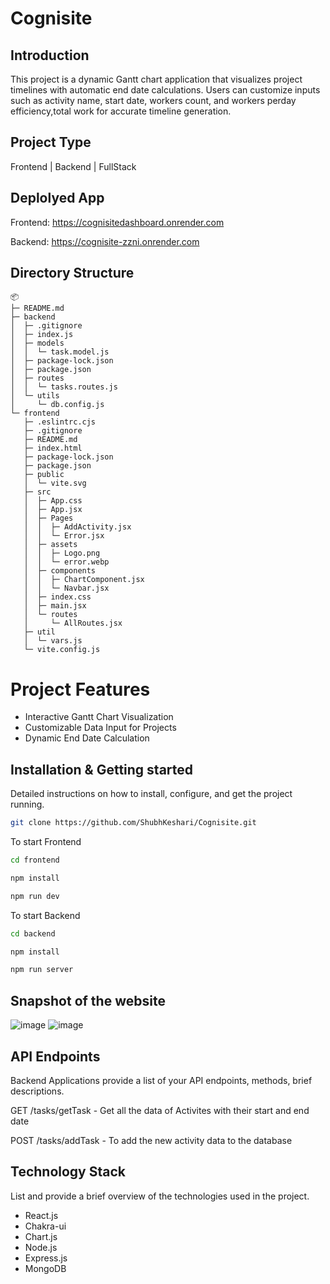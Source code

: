 # Cognisite

## Introduction

This project is a dynamic Gantt chart application that visualizes project timelines with automatic end date calculations. Users can customize inputs such as activity name, start date, workers count, and workers perday efficiency,total work for accurate timeline generation.

## Project Type

Frontend | Backend | FullStack

## Deplolyed App

Frontend: https://cognisitedashboard.onrender.com

Backend: https://cognisite-zzni.onrender.com

## Directory Structure

```
📦 
├─ README.md
├─ backend
│  ├─ .gitignore
│  ├─ index.js
│  ├─ models
│  │  └─ task.model.js
│  ├─ package-lock.json
│  ├─ package.json
│  ├─ routes
│  │  └─ tasks.routes.js
│  └─ utils
│     └─ db.config.js
└─ frontend
   ├─ .eslintrc.cjs
   ├─ .gitignore
   ├─ README.md
   ├─ index.html
   ├─ package-lock.json
   ├─ package.json
   ├─ public
   │  └─ vite.svg
   ├─ src
   │  ├─ App.css
   │  ├─ App.jsx
   │  ├─ Pages
   │  │  ├─ AddActivity.jsx
   │  │  └─ Error.jsx
   │  ├─ assets
   │  │  ├─ Logo.png
   │  │  └─ error.webp
   │  ├─ components
   │  │  ├─ ChartComponent.jsx
   │  │  └─ Navbar.jsx
   │  ├─ index.css
   │  ├─ main.jsx
   │  └─ routes
   │     └─ AllRoutes.jsx
   ├─ util
   │  └─ vars.js
   └─ vite.config.js
```

# Project Features

- Interactive Gantt Chart Visualization
- Customizable Data Input for Projects
- Dynamic End Date Calculation
  
## Installation & Getting started

Detailed instructions on how to install, configure, and get the project running.

```bash
git clone https://github.com/ShubhKeshari/Cognisite.git

```
To start Frontend

```bash
cd frontend

npm install

npm run dev

```
To start Backend

```bash
cd backend

npm install

npm run server
```
## Snapshot of the website

![image](https://github.com/user-attachments/assets/7aa63434-a39d-4d30-a099-347df8932317)
![image](https://github.com/user-attachments/assets/e7431869-dec1-469a-b1de-e4d5e598dc6f)

## API Endpoints

Backend Applications provide a list of your API endpoints, methods, brief descriptions.

<p>GET /tasks/getTask - Get all the data of Activites with their start and end date</p>
<p>POST /tasks/addTask - To add the new activity data to the database</p>

## Technology Stack

List and provide a brief overview of the technologies used in the project.

- React.js
- Chakra-ui
- Chart.js
- Node.js
- Express.js
- MongoDB
